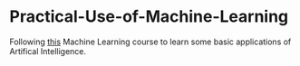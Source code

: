 # Practical-Use-of-Machine-Learning

Following [this](https://course.fast.ai/) Machine Learning course to learn some basic applications of Artifical Intelligence.
